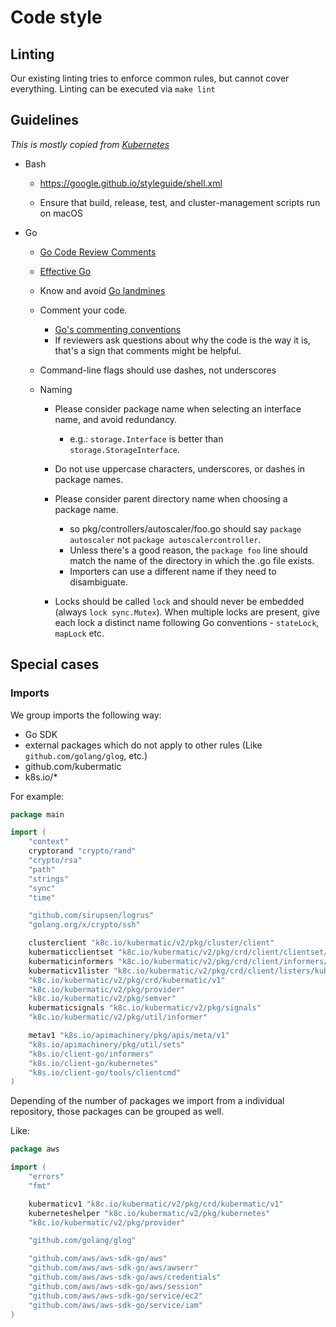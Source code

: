 # Code style

## Linting

Our existing linting tries to enforce common rules, but cannot cover everything.
Linting can be executed via `make lint`

## Guidelines

*This is mostly copied from [Kubernetes](https://github.com/kubernetes/community/blob/b3349d5b1354df814b67bbdee6890477f3c250cb/contributors/guide/coding-conventions.md#code-conventions)*

  - Bash

    - https://google.github.io/styleguide/shell.xml

    - Ensure that build, release, test, and cluster-management scripts run on
macOS

  - Go

    - [Go Code Review
Comments](https://github.com/golang/go/wiki/CodeReviewComments)

    - [Effective Go](https://golang.org/doc/effective_go.html)

    - Know and avoid [Go landmines](https://gist.github.com/lavalamp/4bd23295a9f32706a48f)

    - Comment your code.
      - [Go's commenting
conventions](http://blog.golang.org/godoc-documenting-go-code)
      - If reviewers ask questions about why the code is the way it is, that's a
sign that comments might be helpful.

    - Command-line flags should use dashes, not underscores

    - Naming
      - Please consider package name when selecting an interface name, and avoid
redundancy.

          - e.g.: `storage.Interface` is better than `storage.StorageInterface`.

      - Do not use uppercase characters, underscores, or dashes in package
names.
      - Please consider parent directory name when choosing a package name.

          - so pkg/controllers/autoscaler/foo.go should say `package autoscaler`
not `package autoscalercontroller`.
          - Unless there's a good reason, the `package foo` line should match
the name of the directory in which the .go file exists.
          - Importers can use a different name if they need to disambiguate.

      - Locks should be called `lock` and should never be embedded (always `lock
sync.Mutex`). When multiple locks are present, give each lock a distinct name
following Go conventions - `stateLock`, `mapLock` etc.

## Special cases

### Imports

We group imports the following way:
- Go SDK
- external packages which do not apply to other rules (Like `github.com/golang/glog`, etc.)
- github.com/kubermatic
- k8s.io/*

For example:
```go
package main

import (
	"context"
	cryptorand "crypto/rand"
	"crypto/rsa"
	"path"
	"strings"
	"sync"
	"time"

	"github.com/sirupsen/logrus"
	"golang.org/x/crypto/ssh"

	clusterclient "k8c.io/kubermatic/v2/pkg/cluster/client"
	kubermaticclientset "k8c.io/kubermatic/v2/pkg/crd/client/clientset/versioned"
	kubermaticinformers "k8c.io/kubermatic/v2/pkg/crd/client/informers/externalversions"
	kubermaticv1lister "k8c.io/kubermatic/v2/pkg/crd/client/listers/kubermatic/v1"
	"k8c.io/kubermatic/v2/pkg/crd/kubermatic/v1"
	"k8c.io/kubermatic/v2/pkg/provider"
	"k8c.io/kubermatic/v2/pkg/semver"
	kubermaticsignals "k8c.io/kubermatic/v2/pkg/signals"
	"k8c.io/kubermatic/v2/pkg/util/informer"

	metav1 "k8s.io/apimachinery/pkg/apis/meta/v1"
	"k8s.io/apimachinery/pkg/util/sets"
	"k8s.io/client-go/informers"
	"k8s.io/client-go/kubernetes"
	"k8s.io/client-go/tools/clientcmd"
)

```

Depending of the number of packages we import from a individual repository, those packages can be grouped as well.

Like:
```go
package aws

import (
	"errors"
	"fmt"

	kubermaticv1 "k8c.io/kubermatic/v2/pkg/crd/kubermatic/v1"
	kuberneteshelper "k8c.io/kubermatic/v2/pkg/kubernetes"
	"k8c.io/kubermatic/v2/pkg/provider"

	"github.com/golang/glog"

	"github.com/aws/aws-sdk-go/aws"
	"github.com/aws/aws-sdk-go/aws/awserr"
	"github.com/aws/aws-sdk-go/aws/credentials"
	"github.com/aws/aws-sdk-go/aws/session"
	"github.com/aws/aws-sdk-go/service/ec2"
	"github.com/aws/aws-sdk-go/service/iam"
)
```
